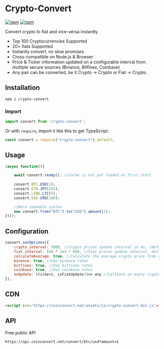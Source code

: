  
# Crypto-Convert

[![npm](https://img.shields.io/npm/v/crypto-convert)](https://www.npmjs.com/package/crypto-convert)
[![npm](https://img.shields.io/npm/dw/crypto-convert)](https://www.npmjs.com/package/crypto-convert)

Convert crypto to fiat and vice-versa instantly.

- Top 100 Cryptocurrencies Supported
- 20+ fiats Supported
- Instantly convert, no slow promises.
- Cross-compatible on Node.js & Browser
- Price & Ticker information updated on a configurable interval from multiple secure sources (Binance, Bitfinex, Coinbase)
- Any pair can be converted, be it Crypto -> Crypto or Fiat -> Crypto.


## Installation
`npm i crypto-convert`

### Import
```javascript
import convert from 'crypto-convert';
```

Or with `require`, import it like this to get TypeScript:
```javascript
const convert = require("crypto-convert").default;
```

## Usage
```javascript
(async function(){

	await convert.ready(); //Cache is not yet loaded on first start
	
	convert.BTC.USD(1);
	convert.ETH.JPY(255);
	convert.LINK.LTC(5);
	convert.USD.CRO(100);

	//More readable syntax
	new convert.from("BTC").to("USD").amount(1);
})();
```

## Configuration

```javascript
convert.setOptions({
	crypto_interval: 5000, //Crypto prices update interval in ms, (default: 5 seconds on Node.js/30 seconds on Browsers)
	fiat_interval: (60 * 1e3 * 60), //Fiat prices update interval, default every 1 hour
	calculateAverage: true, //Calculate the average crypto price from exchanges
	binance: true, //Use binance rates
	bitfinex: true, //Use bitfinex rates
	coinbase: true, //Use coinbase rates
	onUpdate: (tickers, isFiatUpdate?)=> any //Callback on every crypto update	
});

```

## CDN
```html
<script src='https://coinconvert.net/assets/js/crypto-convert.min.js'></script>
```

## API
Free public API

`https://api.coinconvert.net/convert/btc/usd?amount=1`

